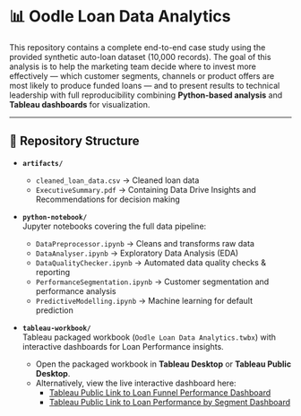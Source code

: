 # 📊 Oodle Loan Data Analytics

This repository contains a complete end-to-end case study using the provided synthetic auto-loan dataset (10,000 records). The goal of this analysis is to help the marketing team decide where to invest more effectively — which customer segments, channels or product offers are most likely to produce funded loans — and to present results to technical leadership with full reproducibility combining **Python-based analysis** and **Tableau dashboards** for visualization.  

---

## 📁 Repository Structure

- **`artifacts/`**    
  - `cleaned_loan_data.csv` → Cleaned loan data  
  - `ExecutiveSummary.pdf` → Containing Data Drive Insights and Recommendations for decision making 
  
- **`python-notebook/`**  
  Jupyter notebooks covering the full data pipeline:  
  - `DataPreprocessor.ipynb` → Cleans and transforms raw data  
  - `DataAnalyser.ipynb` → Exploratory Data Analysis (EDA)  
  - `DataQualityChecker.ipynb` → Automated data quality checks & reporting  
  - `PerformanceSegmentation.ipynb` → Customer segmentation and performance analysis  
  - `PredictiveModelling.ipynb` → Machine learning for default prediction  

- **`tableau-workbook/`**  
  Tableau packaged workbook (`Oodle Loan Data Analytics.twbx`) with interactive dashboards for Loan Performance insights.  
  - Open the packaged workbook in **Tableau Desktop** or **Tableau Public Desktop**.
  - Alternatively, view the live interactive dashboard here:
    - [Tableau Public Link to Loan Funnel Performance Dashboard](https://public.tableau.com/views/Oodle-LoanFunnelPerformanceDashboard/LoanFunnelPerformanceDashboard?:language=en-US&:sid=&:redirect=auth&:display_count=n&:origin=viz_share_link)
    - [Tableau Public Link to Loan Performance by Segment Dashboard](https://public.tableau.com/views/Oodle-LoanPerformancebySegmentDashboard/LoanPerformancebySegmentDashboard?:language=en-US&:sid=&:redirect=auth&:display_count=n&:origin=viz_share_link)

